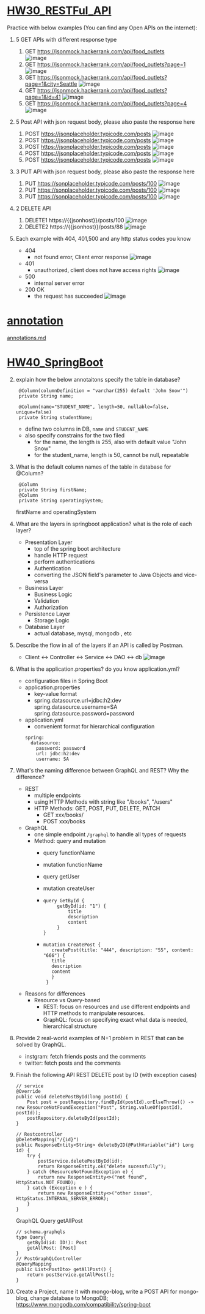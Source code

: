 # [HW30_RESTFul_API](#HW30_RESTFul_API)
Practice with below examples (You can find any Open APIs on the internet):   
1. 5 GET APIs with different response type
   1. GET https://jsonmock.hackerrank.com/api/food_outlets   
   ![image](../Coding/hw30_2/RESTFul/get1.png)
   2. GET https://jsonmock.hackerrank.com/api/food_outlets?page=1   
   ![image](../Coding/hw30_2/RESTFul/get2.png)
   3. GET https://jsonmock.hackerrank.com/api/food_outlets?page=1&city=Seattle
   ![image](../Coding/hw30_2/RESTFul/get3.png)
   4. GET https://jsonmock.hackerrank.com/api/food_outlets?page=1&id=41
   ![image](../Coding/hw30_2/RESTFul/get4.png)
   5. GET https://jsonmock.hackerrank.com/api/food_outlets?page=4
   ![image](../Coding/hw30_2/RESTFul/get5.png)
    
2. 5 Post API with json request body, please also paste the response here
   1. POST https://jsonplaceholder.typicode.com/posts
   ![image](../Coding/hw30_2/RESTFul/post1.png)
   2. POST https://jsonplaceholder.typicode.com/posts
   ![image](../Coding/hw30_2/RESTFul/post2.png)
   3. POST https://jsonplaceholder.typicode.com/posts
   ![image](../Coding/hw30_2/RESTFul/post3.png)
   4. POST https://jsonplaceholder.typicode.com/posts
   ![image](../Coding/hw30_2/RESTFul/post4.png)
   5. POST https://jsonplaceholder.typicode.com/posts
   ![image](../Coding/hw30_2/RESTFul/post5.png)
3. 3 PUT API with json request body, please also paste the response here 
   1. PUT https://sonplaceholder.typicode.com/posts/100
   ![image](../Coding/hw30_2/RESTFul/PUT1.png)
   2. PUT https://sonplaceholder.typicode.com/posts/100
   ![image](../Coding/hw30_2/RESTFul/PUT2.png)
   3. PUT https://sonplaceholder.typicode.com/posts/100
   ![image](../Coding/hw30_2/RESTFul/PUT3.png)
   
4. 2 DELETE API
   1. DELETE1 https://{{jsonhost}}/posts/100
   ![image](../Coding/hw30_2/RESTFul/DELETE1.png)
   2. DELETE2 https://{{jsonhost}}/posts/88
   ![image](../Coding/hw30_2/RESTFul/DELETE2.png)
5. Each example with 404, 401,500 and any http status codes you know
    - 404
      - not found error, Client error response
      ![image](../Coding/hw30_2/RESTFul/404.png)
    - 401
      - unauthorized, client does not have access rights
      ![image](../Coding/hw30_2/RESTFul/401.png)
    - 500
      - internal server error
    - 200 OK
      - the request has succeeded
      ![image](../Coding/hw30_2/RESTFul/200.png)

# [annotation](#annotation)
[annotations.md](./annotations.md)

# [HW40_SpringBoot](#HW40_SpringBoot)
2. explain how the below annotaitons specify the table in database?
   ```
    @Column(columnDefinition = "varchar(255) default 'John Snow'")
    private String name;

    @Column(name="STUDENT_NAME", length=50, nullable=false, unique=false)
    private String studentName;
   ```
   - define two columns in DB, `name` and `STUDENT_NAME`   
   - also specify constrains for the two filed
     - for the name, the length is 255, also with default value "John Snow"
     - for the student_name, length is 50, cannot be null, repeatable 
     

3. What is the default column names of the table in database for  @Column?
   ```
    @Column
    private String firstName;
    @Column
    private String operatingSystem;
   ```
   firstName and operatingSystem

4.  What are the layers in springboot application? what is the role of each layer?
    - Presentation Layer
      - top of the spring boot architecture
      - handle HTTP request
      - perform authentications
      - Authentication
      - converting the JSON field's parameter to Java Objects and vice-versa
    - Business Layer
      - Business Logic
      - Validation
      - Authorization
    - Persistence Layer
      - Storage Logic
    - Database Layer
      - actual database, mysql, mongodb , etc


5.  Describe the flow in all of the layers if an API is called by Postman.
    - Client <-> Controller <-> Service  <-> DAO <-> db
    ![image](../Coding/hw30_2/RESTFul/flow.png)

6.  What is the application.properties? do you know application.yml?
    - configuration files in Spring Boot
    - application.properties
      - key-value format
      - spring.datasource.url=jdbc:h2:dev
        spring.datasource.username=SA
        spring.datasource.password=password
    - application.yml
      - convenient format for hierarchical configuration
      ```
      spring:
        datasource:
          password: password
          url: jdbc:h2:dev
          username: SA
      ```
7. What's the naming difference between GraphQL and REST? Why the difference?
    - REST
      - multiple endpoints
      - using HTTP Methods with string like "/books", "/users"
      - HTTP Methods: GET, POST, PUT, DELETE, PATCH
        - GET xxx/books/
        - POST xxx/books
    - GraphQL
      - one simple endpoint `/graphql` to handle all types of requests
      - Method: query and mutation
        - query functionName
        - mutation functionName
        -  query getUser
        -  mutation createUser
        
        - ```
          query GetById {
               getById(id: "1") {
                   title
                   description
                   content
               }
          }

          ```
        - ```
          mutation CreatePost {
             createPost(title: "444", description: "55", content: "666") {
             title
             description
             content
             }
           }

          ```
    - Reasons for differences
      - Resource vs Query-based
        - REST: focus on resources and use different endpoints and HTTP methods to manipulate resources.
        - GraphQL: focus on specifying exact what data is needed, hierarchical structure

8. Provide 2 real-world examples of N+1 problem in REST that can be solved by GraphQL.
    - instgram: fetch friends posts and the comments
    - twitter: fetch posts and the comments
    
9. Finish the following API
    REST
    DELETE post by ID (with exception cases)
    ```
    // service
    @Override
    public void deletePostById(long postId) {
        Post post = postRepository.findById(postId).orElseThrow(() -> new ResourceNotFoundException("Post", String.valueOf(postId), postId));
        postRepository.deleteById(postId);
    }
   
    // Restcontroller
    @DeleteMapping("/{id}")
    public ResponseEntity<String> deleteByID(@PathVariable("id") Long id) {
        try {
            postService.deletePostById(id);
            return ResponseEntity.ok("delete sucessfully");
        } catch (ResourceNotFoundException e) {
            return new ResponseEntity<>("not found", HttpStatus.NOT_FOUND);
        } catch (Exception e ) {
            return new ResponseEntity<>("other issue", HttpStatus.INTERNAL_SERVER_ERROR);
        }
    }
    ```
    GraphQL
    Query getAllPost
    ```
    // schema.graphqls
    type Query{
        getById(id: ID!): Post
        getAllPost: [Post]
    }
    // PostGraphQLController
    @QueryMapping
    public List<PostDto> getAllPost() {
        return postService.getAllPost();
    }
    ```
    
10. Create a Project, name it with mongo-blog, write a POST API for mongo-blog, change database to
        MongoDB;
   https://www.mongodb.com/compatibility/spring-boot
